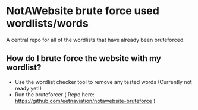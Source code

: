 # NotAWebsite brute force used wordlists/words
A central repo for all of the wordlists that have already been bruteforced.

## How do I brute force the website with my wordlist?
- Use the wordlist checker tool to remove any tested words (Currently not ready yet!)
- Run the bruteforcer ( Repo here: https://github.com/eetnaviation/notawebsite-bruteforce )
